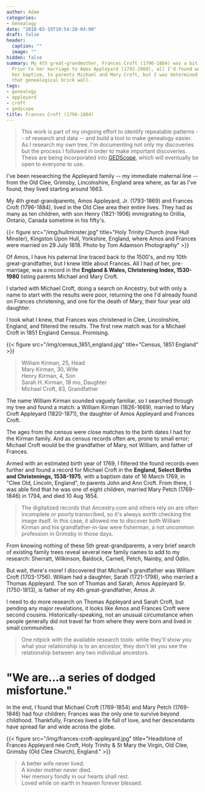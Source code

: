```yaml
---
author: Adam
categories:
- Genealogy
date: "2018-03-19T19:54:20-04:00"
draft: false
header:
  caption: ""
  image: ""
hidden: false
summary: My 4th great-grandmother, Frances Croft (1796-1884) was a bit of a mystery.
  Prior to her marriage to Amos Appleyard (1793-1869), all I'd found was record of
  her baptism, to parents Michael and Mary Croft, but I was determined to break through
  that genealogical brick wall.
tags:
- genealogy
- appleyard
- croft
- gedscope
title: Frances Croft (1796-1884)
---
```


> This work is part of my ongoing effort to identify repeatable patterns -- of research and data -- and build a tool to make genealogy easier. As I research my own tree, I'm documenting not only my discoveries but the process I followed in order to make important discoveries. These are being incorporated into [GEDScope](/project/gedscope/), which will eventually be open to everyone to use.

I've been researching the Appleyard family -- my immediate maternal line -- from the Old Clee, Grimsby, Lincolnshire, England area where, as far as I've found, they lived starting around 1663.

My 4th great-grandparents, Amos Appleyard, Jr. (1793-1869) and Frances Croft (1796-1884), lived in the Old Clee area their entire lives. They had as many as ten children, with son Henry (1821-1906) immigrating to Orillia, Ontario, Canada sometime in his fifty's.

{{< figure src="/img/hullminster.jpg" title="Holy Trinity Church (now Hull Minster), Kingston Upon Hull, Yorkshire, England, where Amos and Frances were married on 29 July 1818. Photo by Tom Adamson Photography" >}}

Of Amos, I have his paternal line traced back to the 1500's, and my 10th great-grandfather, but I knew little about Frances. All I had of her, pre-marriage, was a record in the __England & Wales, Christening Index, 1530-1980__ listing parents Michael and Mary Croft.

I started with Michael Croft, doing a search on Ancestry, but with only a name to start with the results were poor, returning the one I'd already found on Frances christening, and one for the death of Mary, their four year old daughter.

I took what I knew, that Frances was christened in Clee, Lincolnshire, England, and filtered the results. The first new match was for a Michael Croft in 1851 England Census. Promising.

{{< figure src="/img/census_1851_england.jpg" title="Census, 1851 England" >}}

> William Kirman, 25, Head<br />
Mary Kirman, 30, Wife<br />
Henry Kirman, 4, Son<br />
Sarah H. Kirman, 18 mo, Daughter<br />
Michael Croft, 83, Grandfather<br />

The name William Kirman sounded vaguely familiar, so I searched through my tree and found a match: a William Kirman (1826-1669), married to Mary Croft Appleyard (1820-1871), the daughter of Amos Appleyard and Frances Croft.

The ages from the census were close matches to the birth dates I had for the Kirman family. And as census records often are, prone to small error; Michael Croft would be the grandfather of Mary, not William, and father of Frances.

Armed with an estimated birth year of 1769, I filtered the found records even further and found a record for Michael Croft in the __England, Select Births and Christenings, 1538-1975__, with a baptism date of 16 March 1769, in "Clee Old, Lincoln, England", to parents John and Ann Croft. From there, I was able find that he was one of eight children, married Mary Petch (1769-1846) in 1794, and died 10 Aug 1854.

> The digitalized records that Ancestry.com and others rely on are often incomplete or poorly transcribed, so it's always worth checking the image itself. In this case, it allowed me to discover both William Kirman and his grandfather-in-law were fisherman, a not uncommon profession in Grimsby in those days.

From knowing nothing of these 5th great-grandparents, a very brief search of existing family trees reveal several new family names to add to my research: Sherratt, Wilkinson, Baldock, Carnell, Petch, Nainby, and Odlin.

But wait, there's more! I discovered that Michael's grandfather was William Croft (1703-1756). William had a daughter, Sarah (1721-1798), who married a Thomas Appleyard. The son of Thomas and Sarah, Amos Appleyard Sr. (1750-1813), is father of my 4th great-grandfather, Amos Jr.

I need to do more research on Thomas Appleyard and Sarah Croft, but pending any major revelations, it looks like Amos and Frances Croft were second cousins. Historically-speaking, not an unusual circumstance when people generally did not travel far from where they were born and lived in small communities.

> One nitpick with the available research tools: while they'll show you what your relationship is to an ancestor, they don't let you see the relationship between any two individual ancestors.

# "We are...a series of dodged misfortune."

In the end, I found that Michael Croft (1769-1854) and Mary Petch (1769-1846) had four children; Frances was the only one to survive beyond childhood. Thankfully, Frances lived a life full of love, and her descendants have spread far and wide across the globe.

{{< figure src="/img/frances-croft-appleyard.jpg" title="Headstone of Frances Appleyard née Croft, Holy Trinity & St Mary the Virgin, Old Clee, Grimsby (Old Clee Church), England." >}}

> A better wife never lived.<br />
> A kinder mother never died.<br />
> Her memory fondly in our hearts shall rest.<br />
> Loved while on earth in heaven forever blessed.
